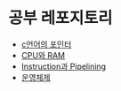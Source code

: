 # 공부 레포지토리

- [c언어의 포인터](cs/2022-09-02_pointer.markdown)
- [CPU와 RAM](cs/CPU%EC%99%80RAM.md)
- [Instruction과 Pipelining](cs/Instruction%EA%B3%BCPipelining.md)
- [운영체제](cs/%EC%9A%B4%EC%98%81%EC%B2%B4%EC%A0%9C.md)
